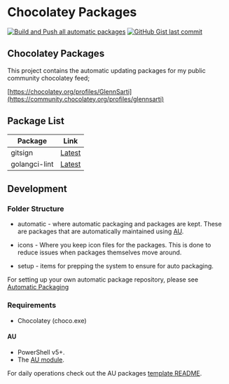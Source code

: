 # Chocolatey Packages
[![Build and Push all automatic packages](https://github.com/glennsarti/ChocolateyPackages/actions/workflows/build_and_push.yaml/badge.svg?branch=main)](https://github.com/glennsarti/ChocolateyPackages/actions/workflows/build_and_push.yaml)
[![GitHub Gist last commit](https://img.shields.io/github/gist/last-commit/bd4f850684e8b9b26e9d64a87415d0ac?label=Update%20report&logo=github)](https://gist.github.com/glennsarti-bot/bd4f850684e8b9b26e9d64a87415d0ac)

## Chocolatey Packages

This project contains the automatic updating packages for my public community chocolatey feed;

[https://chocolatey.org/profiles/GlennSarti](https://community.chocolatey.org/profiles/glennsarti)

## Package List

| Package | Link |
| ------- | ---- |
| gitsign | [Latest](https://community.chocolatey.org/packages/gitsign) |
| golangci-lint | [Latest](https://community.chocolatey.org/packages/golangci-lint) |

## Development

### Folder Structure

* automatic - where automatic packaging and packages are kept. These are packages that are automatically maintained using [AU](https://chocolatey.org/packages/au).

* icons - Where you keep icon files for the packages. This is done to reduce issues when packages themselves move around.

* setup - items for prepping the system to ensure for auto packaging.

For setting up your own automatic package repository, please see [Automatic Packaging](https://chocolatey.org/docs/automatic-packages)

### Requirements

* Chocolatey (choco.exe)

#### AU

* PowerShell v5+.
* The [AU module](https://chocolatey.org/packages/au).

For daily operations check out the AU packages [template README](https://github.com/majkinetor/au-packages-template/blob/master/README.md).

